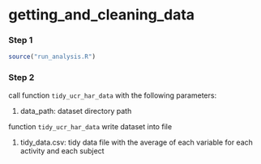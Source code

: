 # getting_and_cleaning_data

### Step 1

```R
source("run_analysis.R")
```



### Step 2

call function `tidy_ucr_har_data` with the following parameters:

1. data_path: dataset directory path

function `tidy_ucr_har_data` write dataset into file

1. tidy_data.csv:  tidy data file with the average of each variable for each activity and each subject


